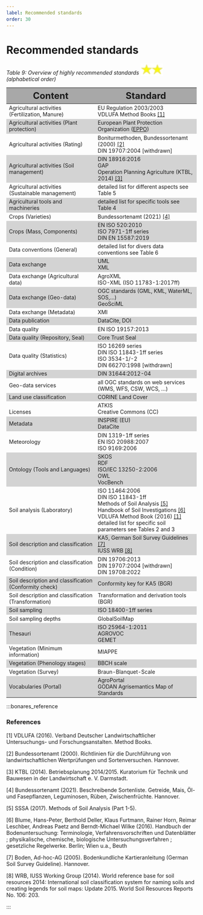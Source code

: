 ```yaml
---
label: Recommended standards
order: 30
---
```


# Recommended standards

_Table 9: Overview of highly recommended standards <img src="/static/img/two_star.png" width="60" valign="bottom" > (alphabetical order)_

<div class="table-wrapper scrollbar overflow-hidden">
<table class="comfortable">
<thead style="font-size: 24px; background-color: #A8A8A8">
<tr>
<th><strong>Content</strong></th>
<th><strong>Standard</strong></th>
</tr>
</thead>
<tbody>
<tr>
<td>Agricultural activities (Fertilization, Manure)</td>
<td>EU Regulation 2003/2003 <br>
VDLUFA Method Books 
<a href="https://www.vdlufa.de/Methodenbuch/index.php?option=com_content&view=article&id=7&Itemid=108&lang=de">[1]</a></td>
</tr>
<tr  style="background-color: #d3d3d3;">
<td>Agricultural activities (Plant protection)</td>	
<td>European Plant Protection Organization 
(<a href="https://www.eppo.int">EPPO</a>)</td>
</tr>
<tr>
<td>Agricultural activities (Rating)</td>
<td>Boniturmethoden, Bundessortenamt (2000) 
<a href="https://www.vdlufa.de/Methodenbuch/index.php?lang=de">[2]</a> <br>
DIN 19707:2004 [withdrawn]</td>
</tr>
<tr  style="background-color: #d3d3d3;">
<td>Agricultural activities (Soil management)</td>
<td>DIN 18916:2016<br>
GAP <br>
Operation Planning Agriculture (KTBL, 2014) 
<a href="https://www.ktbl.de/themen/bodenbearbeitungbestellung">[3]</a></td>
</tr>
<tr>
<td>Agricultural activities (Sustainable management)</td>
<td>detailed list for different aspects see Table 5</td>
</tr>
<tr  style="background-color: #d3d3d3;">
<td>Agricultural tools and machineries</td>
<td>detailed list for specific tools see Table 4</td>
</tr>
<tr>
<td>Crops (Varieties)</td>
<td>Bundessortenamt (2021) 
<a href="https://www.bundessortenamt.de/bsa/media/Files/BSL/bsl_getreide_2021.pdf">[4]</a> </td>
</tr>
<tr  style="background-color: #d3d3d3;">
<td>Crops (Mass, Components)</td>
<td>EN ISO 520:2010 <br>
ISO 7971-1ff series <br>
DIN EN 15587:2019</td>
</tr>
<tr>
<td>Data conventions (General)</td>
<td>detailed list for divers data conventions see Table 6</td>
</tr>
<tr  style="background-color: #d3d3d3;">
<td>Data exchange</td>
<td>UML <br>
XML</td>
</tr>
<tr>
<td>Data exchange (Agricultural data)</td>
<td>AgroXML <br>
ISO-XML (ISO 11783-1:2017ff)</td>
</tr>
<tr  style="background-color: #d3d3d3;">
<td>Data exchange (Geo-data)</td>
<td>OGC standards (GML, KML, WaterML, SOS,…) <br>
GeoSciML</td>
</tr>
<tr>
<td>Data exchange (Metadata)</td>
<td>XMI</td>
</tr>
<tr  style="background-color: #d3d3d3;">
<td>Data publication</td>	
<td>DataCite, DOI</td>
</tr>
<tr>
<td>Data quality</td>
<td>EN ISO 19157:2013</td>
</tr>
<tr  style="background-color: #d3d3d3;">
<td>Data quality (Repository, Seal)</td>
<td>Core Trust Seal</td>
</tr>
<tr>
<td>Data quality (Statistics)</td>
<td>ISO 16269 series <br>
DIN ISO 11843-1ff series <br>
ISO 3534-1/-2 <br>
DIN 66270:1998 [withdrawn]</td>
</tr>
<tr  style="background-color: #d3d3d3;">
<td>Digital archives</td>
<td>DIN 31644:2012-04</td>
</tr>
<tr>
<td>Geo-data services</td>
<td>all OGC standards on web services (WMS, WFS, CSW, WCS, …)</td>
</tr>
<tr  style="background-color: #d3d3d3;">
<td>Land use classification</td>
<td>CORINE Land Cover</td>
</tr>
<tr>
<td><br>
Licenses</td>
<td>ATKIS <br>
Creative Commons (CC)</td>
</tr>
<tr  style="background-color: #d3d3d3;">
<td>Metadata</td>
<td>INSPIRE (EU) <br>
DataCite</td>
</tr>
<tr>
<td>Meteorology</td>
<td>DIN 1319-1ff series <br>
EN ISO 20988:2007 <br>
ISO 9169:2006</td>
</tr>
<tr  style="background-color: #d3d3d3;">
<td>Ontology (Tools and Languages)</td>
<td>SKOS <br>
RDF <br>
ISO/IEC 13250-2:2006 <br>
OWL <br>
VocBench</td>
</tr>
<tr>
<td>Soil analysis (Laboratory)</td>
<td>ISO 11464:2006 <br>
	DIN ISO 11843-1ff <br>
	Methods of Soil Analysis <a href="https://acsess.onlinelibrary.wiley.com/doi/book/10.2136/sssabookser5.1.2ed">[5]</a> <br>
	Handbook of Soil Investigations <a href="https://www.amazon.de/Handbuch-Bodenuntersuchung-Ergänzungslieferung-Hans-Peter-Blume/dp/3527343709">[6]</a> <br>
	VDLUFA Method Book (2016) <a href="https://www.vdlufa.de/Methodenbuch/index.php?option=com_content&view=article&id=7&Itemid=108&lang=de">[1]</a> <br>
	detailed list for specific soil parameters see Tables 2 and 3</td>
</tr>
<tr  style="background-color: #d3d3d3;">
<td>Soil description and classification</td>
<td>KA5, German Soil Survey Guidelines 
<a href="https://www.schweizerbart.de/publications/detail/isbn/9783510959204/Bodenkundliche_Kartieranleitung_5_Aufl">[7]</a> <br>
	IUSS WRB <a href="https://www.fao.org/3/i3794en/I3794en.pdf">[8]</a></td>
</tr>
<tr>
<td>Soil description and classification (Condition)</td>
<td>DIN 19706:2013 <br>
DIN 19707:2004 [withdrawn] <br>
DIN 19708:2022</td>
</tr>
<tr  style="background-color: #d3d3d3;">
<td>Soil description and classification (Conformity check)</td>
<td>Conformity key for KA5 (BGR)</td>
</tr>
<tr>
<td>Soil description and classification (Transformation)</td>
<td>Transformation and derivation tools (BGR)</td>
</tr>
<tr  style="background-color: #d3d3d3;">
<td>Soil sampling</td>
<td>ISO 18400-1ff series</td>
</tr>
<tr>
<td>Soil sampling depths</td>
<td>GlobalSoilMap</td>
</tr>
<tr  style="background-color: #d3d3d3;">
<td>Thesauri</td>
<td>ISO 25964-1:2011 <br>
AGROVOC <br>
GEMET</td>
</tr>
<tr>
<td>Vegetation (Minimum information)</td>
<td>MIAPPE</td>
</tr>
<tr  style="background-color: #d3d3d3;">
<td>Vegetation (Phenology stages)</td>
<td>BBCH scale</td>
</tr>
<tr>
<td>Vegetation (Survey)</td>
<td>Braun-Blanquet-Scale</td>
</tr>
<tr  style="background-color: #d3d3d3;">
<td>Vocabularies (Portal)</td>
<td>AgroPortal <br>
GODAN Agrisemantics Map of Standards</td>
</tr>
</tbody>
</table>
</div>

:::bonares_reference

### References 

[1] VDLUFA (2016). Verband Deutscher Landwirtschaftlicher Untersuchungs- und Forschungsanstalten. Method Books.

[2] Bundessortenamt (2000). Richtlinien für die Durchführung von landwirtschaftlichen Wertprüfungen und Sortenversuchen. Hannover.

[3] KTBL (2014). Betriebsplanung 2014/2015. Kuratorium für Technik und Bauwesen in der Landwirtschaft e. V. Darmstadt.

[4] Bundessortenamt (2021). Beschreibende Sortenliste. Getreide, Mais, Öl- und Fasepflanzen, Leguminosen, Rüben, Zwischenfrüchte. Hannover.

[5] SSSA (2017). Methods of Soil Analysis (Part 1-5).

[6] Blume, Hans-Peter, Berthold Deller, Klaus Furtmann, Rainer Horn, Reimar Leschber, Andreas Paetz and
Berndt-Michael Wilke (2016). Handbuch der Bodenuntersuchung: Terminologie, Verfahrensvorschriften und Datenblätter ;
physikalische, chemische, biologische Untersuchungsverfahren ; gesetzliche Regelwerke. Berlin; Wien u.a., Beuth

[7] Boden, Ad-hoc-AG (2005). Bodenkundliche Kartieranleitung (German Soil Survey Guideline). Hannover.

[8] WRB, IUSS Working Group (2014). World reference base for soil resources 2014: International soil classification system for naming soils and creating legends for soil maps: Update 2015. World Soil Resources Reports No. 106: 203.

:::